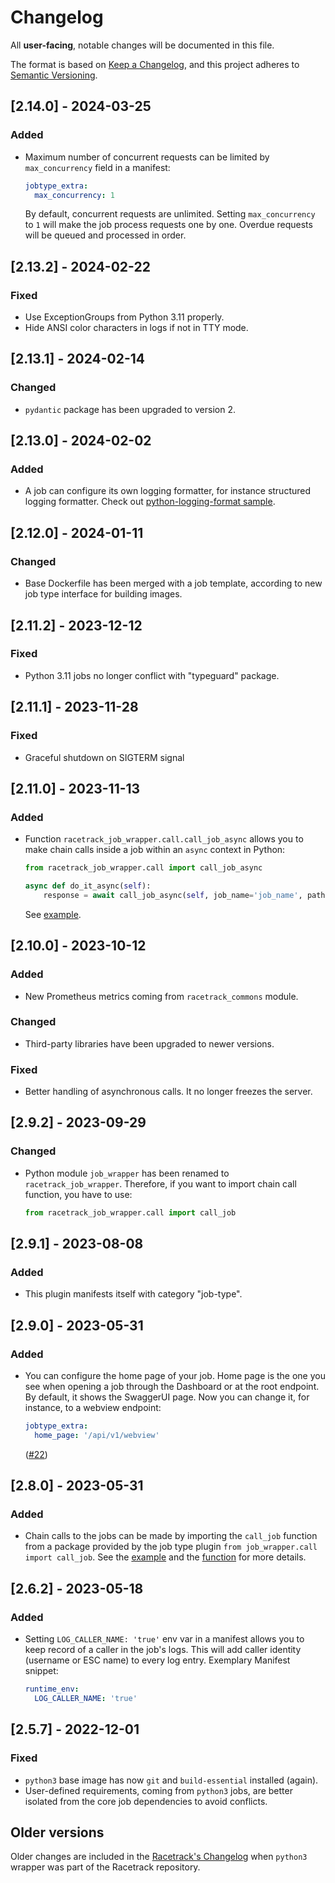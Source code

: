 # Changelog
All **user-facing**, notable changes will be documented in this file.

The format is based on [Keep a Changelog](https://keepachangelog.com/en/1.0.0/),
and this project adheres to [Semantic Versioning](https://semver.org/spec/v2.0.0.html).

## [2.14.0] - 2024-03-25
### Added
- Maximum number of concurrent requests can be limited by `max_concurrency` field in a manifest:
  ```yaml
  jobtype_extra:
    max_concurrency: 1
  ```
  By default, concurrent requests are unlimited. Setting `max_concurrency` to `1` will make the job
  process requests one by one. Overdue requests will be queued and processed in order.

## [2.13.2] - 2024-02-22
### Fixed
- Use ExceptionGroups from Python 3.11 properly.
- Hide ANSI color characters in logs if not in TTY mode.

## [2.13.1] - 2024-02-14
### Changed
- `pydantic` package has been upgraded to version 2.

## [2.13.0] - 2024-02-02
### Added
- A job can configure its own logging formatter, for instance structured logging formatter.
  Check out [python-logging-format sample](../sample/python-logging-format).

## [2.12.0] - 2024-01-11
### Changed
- Base Dockerfile has been merged with a job template,
  according to new job type interface for building images. 

## [2.11.2] - 2023-12-12
### Fixed
- Python 3.11 jobs no longer conflict with "typeguard" package.

## [2.11.1] - 2023-11-28
### Fixed
- Graceful shutdown on SIGTERM signal

## [2.11.0] - 2023-11-13
### Added
- Function `racetrack_job_wrapper.call.call_job_async` allows you to make chain calls inside a job
  within an `async` context in Python:
  ```python
  from racetrack_job_wrapper.call import call_job_async
  
  async def do_it_async(self):
      response = await call_job_async(self, job_name='job_name', path='/api/v1/perform', payload={}, version='latest')
  ```
  See [example](../sample/python-chain/entrypoint.py).

## [2.10.0] - 2023-10-12
### Added
- New Prometheus metrics coming from `racetrack_commons` module.

### Changed
- Third-party libraries have been upgraded to newer versions.

### Fixed
- Better handling of asynchronous calls. It no longer freezes the server.
  
## [2.9.2] - 2023-09-29
### Changed
- Python module `job_wrapper` has been renamed to `racetrack_job_wrapper`.
  Therefore, if you want to import chain call function, you have to use:
  ```python
  from racetrack_job_wrapper.call import call_job
  ```

## [2.9.1] - 2023-08-08
### Added
- This plugin manifests itself with category "job-type".

## [2.9.0] - 2023-05-31
### Added
- You can configure the home page of your job.
  Home page is the one you see when opening a job through the Dashboard or at the root endpoint.
  By default, it shows the SwaggerUI page. Now you can change it, for instance, to a webview endpoint:
  ```yaml
  jobtype_extra:
    home_page: '/api/v1/webview'
  ```
  ([#22](https://github.com/TheRacetrack/plugin-python-job-type/issues/22))

## [2.8.0] - 2023-05-31
### Added
- Chain calls to the jobs can be made by importing the `call_job` function from a package provided by the job type plugin
  `from job_wrapper.call import call_job`.
  See the [example](../sample/python-chain/entrypoint.py) and
  the [function](../src/python_wrapper/job_wrapper/call.py) for more details.

## [2.6.2] - 2023-05-18
### Added
- Setting `LOG_CALLER_NAME: 'true'` env var in a manifest allows you
  to keep record of a caller in the job's logs.
  This will add caller identity (username or ESC name) to every log entry.
  Exemplary Manifest snippet:
  ```yaml
  runtime_env:
    LOG_CALLER_NAME: 'true'
  ```

## [2.5.7] - 2022-12-01
### Fixed
- `python3` base image has now `git` and `build-essential` installed (again).
- User-defined requirements, coming from `python3` jobs,
  are better isolated from the core job dependencies to avoid conflicts.

## Older versions
Older changes are included in the [Racetrack's Changelog](https://github.com/TheRacetrack/racetrack/blob/master/docs/CHANGELOG.md)
when `python3` wrapper was part of the Racetrack repository.
